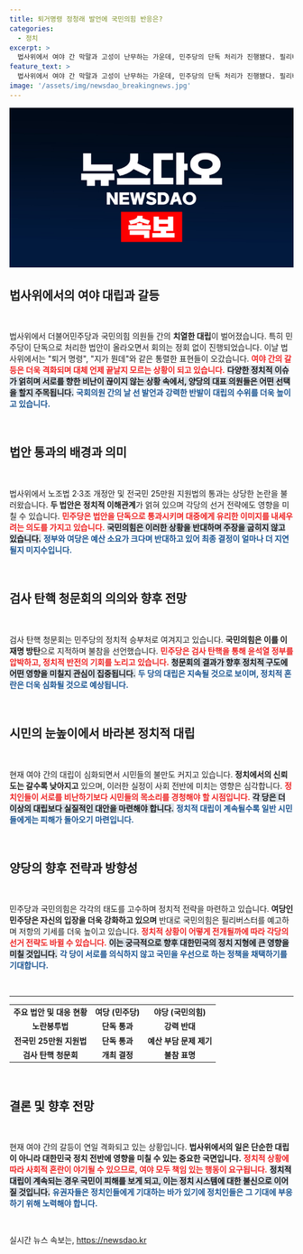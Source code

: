 ```yaml
---
title: 퇴거명령 정청래 발언에 국민의힘 반응은?
categories:
  - 정치
excerpt: >
  법사위에서 여야 간 막말과 고성이 난무하는 가운데, 민주당의 단독 처리가 진행됐다. 필리버스터와 검사 탄핵 청문회 개최가 예고되며 정치적 갈등이 극에 달하고 있다. 과연 이 소모전의 끝은 어떻게 날까?
feature_text: >
  법사위에서 여야 간 막말과 고성이 난무하는 가운데, 민주당의 단독 처리가 진행됐다. 필리버스터와 검사 탄핵 청문회 개최가 예고되며 정치적 갈등이 극에 달하고 있다. 과연 이 소모전의 끝은 어떻게 날까?
image: '/assets/img/newsdao_breakingnews.jpg'
---
```


<p><img src="/assets/img/newsdao_breakingnews.jpg" alt="pcversion 속보" /></p>

<h2 data-ke-size="size26">법사위에서의 여야 대립과 갈등</h2>

<p data-ke-size="size16">&nbsp;</p>

<p>법사위에서 더불어민주당과 국민의힘 의원들 간의 <b>치열한 대립</b>이 벌어졌습니다. 특히 민주당이 단독으로 처리한 법안이 올라오면서 회의는 정회 없이 진행되었습니다. 이날 법사위에서는 "퇴거 명령", "지가 뭔데"와 같은 통렬한 표현들이 오갔습니다. <b><span style="color: #ee2323;">여야 간의 갈등은 더욱 격화되며 대체 언제 끝날지 모르는 상황이 되고 있습니다.</span></b> <b><span style="background-color: #21538527;">다양한 정치적 이슈가 얽히며 서로를 향한 비난이 끊이지 않는 상황 속에서, 양당의 대표 의원들은 어떤 선택을 할지 주목됩니다.</span></b> <b><span style="color: #1a5490;">국회의원 간의 날 선 발언과 강력한 반발이 대립의 수위를 더욱 높이고 있습니다.</span></b></p>

<p data-ke-size="size16">&nbsp;</p>

<h2 data-ke-size="size26">법안 통과의 배경과 의미</h2>

<p data-ke-size="size16">&nbsp;</p>

<p>법사위에서 노조법 2·3조 개정안 및 전국민 25만원 지원법의 통과는 상당한 논란을 불러왔습니다. <b>두 법안은 정치적 이해관계</b>가 얽혀 있으며 각당의 선거 전략에도 영향을 미칠 수 있습니다. <b><span style="color: #ee2323;">민주당은 법안을 단독으로 통과시키며 대중에게 유리한 이미지를 내세우려는 의도를 가지고 있습니다.</span></b> <b><span style="background-color: #21538527;">국민의힘은 이러한 상황을 반대하며 주장을 굽히지 않고 있습니다.</span></b> <b><span style="color: #1a5490;">정부와 여당은 예산 소요가 크다며 반대하고 있어 최종 결정이 얼마나 더 지연될지 미지수입니다.</span></b></p>

<p data-ke-size="size16">&nbsp;</p>

<h2 data-ke-size="size26">검사 탄핵 청문회의 의의와 향후 전망</h2>

<p data-ke-size="size16">&nbsp;</p>

<p>검사 탄핵 청문회는 민주당의 정치적 승부처로 여겨지고 있습니다. <b>국민의힘은 이를 이재명 방탄</b>으로 지적하며 불참을 선언했습니다. <b><span style="color: #ee2323;">민주당은 검사 탄핵을 통해 윤석열 정부를 압박하고, 정치적 반전의 기회를 노리고 있습니다.</span></b> <b><span style="background-color: #21538527;">청문회의 결과가 향후 정치적 구도에 어떤 영향을 미칠지 관심이 집중됩니다.</span></b> <b><span style="color: #1a5490;">두 당의 대립은 지속될 것으로 보이며, 정치적 혼란은 더욱 심화될 것으로 예상됩니다.</span></b></p>

<p data-ke-size="size16">&nbsp;</p>

<h2 data-ke-size="size26">시민의 눈높이에서 바라본 정치적 대립</h2>

<p data-ke-size="size16">&nbsp;</p>

<p>현재 여야 간의 대립이 심화되면서 시민들의 불만도 커지고 있습니다. <b>정치에서의 신뢰도는 갈수록 낮아지고</b> 있으며, 이러한 실정이 사회 전반에 미치는 영향은 심각합니다. <b><span style="color: #ee2323;">정치인들이 서로를 비난하기보다 시민들의 목소리를 경청해야 할 시점입니다.</span></b> <b><span style="background-color: #21538527;">각 당은 더 이상의 대립보다 실질적인 대안을 마련해야 합니다.</span></b> <b><span style="color: #1a5490;">정치적 대립이 계속될수록 일반 시민들에게는 피해가 돌아오기 마련입니다.</span></b></p>

<p data-ke-size="size16">&nbsp;</p>

<h2 data-ke-size="size26">양당의 향후 전략과 방향성</h2>

<p data-ke-size="size16">&nbsp;</p>

<p>민주당과 국민의힘은 각각의 태도를 고수하며 정치적 전략을 마련하고 있습니다. <b>여당인 민주당은 자신의 입장을 더욱 강화하고 있으며</b> 반대로 국민의힘은 필리버스터를 예고하며 저항의 기세를 더욱 높이고 있습니다. <b><span style="color: #ee2323;">정치적 상황이 어떻게 전개될까에 따라 각당의 선거 전략도 바뀔 수 있습니다.</span></b> <b><span style="background-color: #21538527;">이는 궁극적으로 향후 대한민국의 정치 지형에 큰 영향을 미칠 것입니다.</span></b> <b><span style="color: #1a5490;">각 당이 서로를 의식하지 않고 국민을 우선으로 하는 정책을 채택하기를 기대합니다.</span></b></p>

<p data-ke-size="size16">&nbsp;</p>

<hr>

<table style="border-collapse: collapse; width: 100%;">
    <tbody>
        <tr>
            <td style="text-align: center; height: 17px;"><b>주요 법안 및 대응 현황</b></td>
            <td style="text-align: center; height: 17px;"><b>여당 (민주당)</b></td>
            <td style="text-align: center; height: 17px;"><b>야당 (국민의힘)</b></td>
        </tr>
        <tr>
            <td style="text-align: center; height: 17px;"><b>노란봉투법</b></td>
            <td style="text-align: center; height: 17px;"><b>단독 통과</b></td>
            <td style="text-align: center; height: 17px;"><b>강력 반대</b></td>
        </tr>
        <tr>
            <td style="text-align: center; height: 17px;"><b>전국민 25만원 지원법</b></td>
            <td style="text-align: center; height: 17px;"><b>단독 통과</b></td>
            <td style="text-align: center; height: 17px;"><b>예산 부담 문제 제기</b></td>
        </tr>
        <tr>
            <td style="text-align: center; height: 17px;"><b>검사 탄핵 청문회</b></td>
            <td style="text-align: center; height: 17px;"><b>개최 결정</b></td>
            <td style="text-align: center; height: 17px;"><b>불참 표명</b></td>
        </tr>
    </tbody>
</table>

<p data-ke-size="size16">&nbsp;</p>

<h2 data-ke-size="size26">결론 및 향후 전망</h2>

<p data-ke-size="size16">&nbsp;</p>

<p>현재 여야 간의 갈등이 연일 격화되고 있는 상황입니다. <b>법사위에서의 일은 단순한 대립이 아니라 대한민국 정치 전반에 영향을 미칠 수 있는 중요한 국면입니다.</b> <b><span style="color: #ee2323;">정치적 상황에 따라 사회적 혼란이 야기될 수 있으므로, 여야 모두 책임 있는 행동이 요구됩니다.</span></b> <b><span style="background-color: #21538527;">정치적 대립이 계속되는 경우 국민이 피해를 보게 되고, 이는 정치 시스템에 대한 불신으로 이어질 것입니다.</span></b> <b><span style="color: #1a5490;">유권자들은 정치인들에게 기대하는 바가 있기에 정치인들은 그 기대에 부응하기 위해 노력해야 합니다.</span></b></p>

<p data-ke-size="size16">&nbsp;</p>
실시간 뉴스 속보는, <a href="https://newsdao.kr" rel="dofollow">https://newsdao.kr</a>


